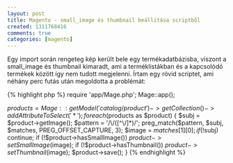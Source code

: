 ```yaml
---
layout: post
title: Magento - small_image és thumbnail beállítása scriptből
created: 1311768416
comments: true
categories: [magento]
---
```

Egy import során rengeteg kép került bele egy termékadatbázisba, viszont a small_image és thumbnail kimaradt, ami a terméklistákban és a kapcsolódó termékek között így nem tudott megjelenni. Írtam egy rövid scriptet, ami néhány perc futás után megoldotta a problémát:

{% highlight php %}
require 'app/Mage.php';
Mage::app();

$products = Mage::getModel('catalog/product')->getCollection()->addAttributeToSelect('*');
foreach ($products as $product) {
    $subj = $product->getImage();
    $pattern = '/\/([^\/]*)/';
    preg_match($pattern, $subj, $matches, PREG_OFFSET_CAPTURE, 3);
    $image = $matches[1][0];
    if (!$subj) continue;
    if (!$product->hasSmallImage()) $product->setSmallImage($image);
    if (!$product->hasThumbnail()) $product->setThumbnail($image);
    $product->save();
}
{% endhighlight %}
